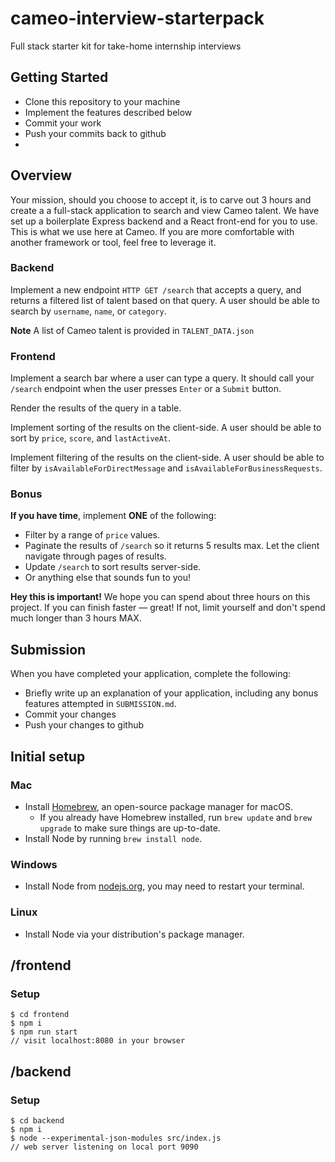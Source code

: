 # cameo-interview-starterpack

Full stack starter kit for take-home internship interviews

## Getting Started
- Clone this repository to your machine
- Implement the features described below
- Commit your work
- Push your commits back to github
- 

## Overview

Your mission, should you choose to accept it, is to carve out 3 hours and create a a full-stack application to search and view Cameo talent.
We have set up a boilerplate Express backend and a React front-end for you to use.
This is what we use here at Cameo.
If you are more comfortable with another framework or tool, feel free to leverage it.

### Backend

Implement a new endpoint `HTTP GET /search` that accepts a query, and returns a filtered list of talent based on that query. A user should be able to search by `username`, `name`, or `category`.

**Note** A list of Cameo talent is provided in `TALENT_DATA.json`

### Frontend

Implement a search bar where a user can type a query.
It should call your `/search` endpoint when the user presses `Enter` or a `Submit` button.

Render the results of the query in a table.

Implement sorting of the results on the client-side.
A user should be able to sort by `price`, `score`, and `lastActiveAt`.

Implement filtering of the results on the client-side.
A user should be able to filter by `isAvailableForDirectMessage` and `isAvailableForBusinessRequests`.

### Bonus

**If you have time**, implement **ONE** of the following:

- Filter by a range of `price` values.
- Paginate the results of `/search` so it returns 5 results max. Let the client navigate through pages of results.
- Update `/search` to sort results server-side.
- Or anything else that sounds fun to you!

**Hey this is important!**
We hope you can spend about three hours on this project. If you can finish faster — great! If not, limit yourself and don't spend much longer than 3 hours MAX.

## Submission

When you have completed your application, complete the following:

- Briefly write up an explanation of your application, including any bonus features attempted in `SUBMISSION.md`.
- Commit your changes
- Push your changes to github

## Initial setup

### Mac

- Install [Homebrew](https://brew.sh/), an open-source package manager for macOS.
  - If you already have Homebrew installed, run `brew update` and `brew upgrade` to make sure things are up-to-date.
- Install Node by running `brew install node`.

### Windows

- Install Node from [nodejs.org](https://nodejs.org/en/download/), you may need to restart your terminal.

### Linux

- Install Node via your distribution's package manager.

## /frontend

### Setup

```
$ cd frontend
$ npm i
$ npm run start
// visit localhost:8080 in your browser
```

## /backend

### Setup

```
$ cd backend
$ npm i
$ node --experimental-json-modules src/index.js
// web server listening on local port 9090
```
